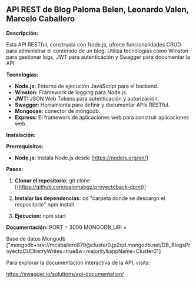 ## API REST de Blog Paloma Belen, Leonardo Valen, Marcelo Caballero ##

**Descripción:**

Esta API RESTful, construida con Node.js, ofrece funcionalidades CRUD para administrar el contenido de un blog. Utiliza tecnologías como Winston para gestionar logs, JWT para autenticación y Swagger para documentar la API.

**Tecnologías:**

* **Node.js:** Entorno de ejecución JavaScript para el backend.
* **Winston:** Framework de logging para Node.js.
* **JWT:** JSON Web Tokens para autenticación y autorización.
* **Swagger:** Herramienta para definir y documentar APIs RESTful.
* **Mongoose:** conector de mongodb.
* **Express:** El framework de aplicaciones web para construir aplicaciones web.

**Instalación:**

**Prerrequisitos:**
* **Node.js:** Instala Node.js desde [https://nodejs.org/en/]

**Pasos:**

1. **Clonar el repositorio:**
   git clone [(https://github.com/palomabgz/proyectoback-dpmt)]

2. **Instalar las dependencias:**
cd "carpeta donde se descargó el respositorio"
npm install

3. **Ejecucion:**
npm start

**Documentación:**
PORT = 3000
MONGODB_URI = 

Base de datos Mongodb ["mongodb+srv://mcaballero879<PASSWORD>@cluster0.jp2qd.mongodb.net/DB_BlogsProyectoCUDIretryWrites=true&w=majority&appName=Cluster0"]

Para explorar la documentación interactiva de la API, visita:

https://swagger.io/solutions/api-documentation/
